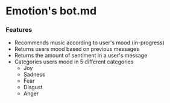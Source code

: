 # Emotion's bot.md

### Features

- Recommends music according to user's mood (in-progress)
- Returns users mood based on previous messages
- Returns the amount of sentiment in a user's message
- Categories users mood in 5 different categories
  - Joy
  - Sadness
  - Fear
  - Disgust
  - Anger
